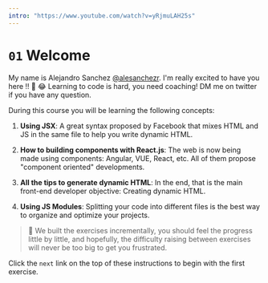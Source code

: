 ```yaml
---
intro: "https://www.youtube.com/watch?v=yRjmuLAH25s"
---
```


# `01` Welcome

My name is Alejandro Sanchez [@alesanchezr](https://twitter.com/alesanchezr). I'm really excited to have you here !! 🎉 😂
Learning to code is hard, you need coaching! DM me on twitter if you have any question.

During this course you will be learning the following concepts:

1. **Using JSX**: A great syntax proposed by Facebook that mixes HTML and JS in the same file to help you write dynamic HTML.

2. **How to building components with React.js**: The web is now being made using components: Angular, VUE, React, etc. All of them propose "component oriented" developments.  

3. **All the tips to generate dynamic HTML**: In the end, that is the main front-end developer objective: Creating dynamic HTML.  

4. **Using JS Modules**: Splitting your code into different files is the best way to organize and optimize your projects.  

> :small_blue_diamond: We built the exercises incrementally, you should feel the progress little by little, and hopefully, the difficulty raising between exercises will never be too big to get you frustrated.

Click the `next` link on the top of these instructions to begin with the first exercise.

